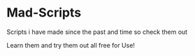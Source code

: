 # Mad-Scripts
Scripts i have made since the past and time so check them out

Learn them and try them out all free for Use!
